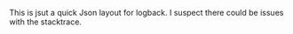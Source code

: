 This is jsut a quick Json layout for logback.
I suspect there could be issues with the stacktrace. 
